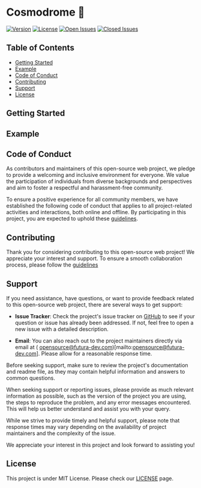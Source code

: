 # Cosmodrome 🚀

[![Version](https://img.shields.io/github/v/release/futura-dev/cosmodrome)](https://github.com/futura-dev/cosmodrome)
[![License](https://img.shields.io/github/license/futura-dev/cosmodrome)](https://github.com/futura-dev/cosmodrome/blob/main/LICENSE)
[![Open Issues](https://img.shields.io/github/issues/futura-dev/cosmodrome)](https://github.com/futura-dev/cosmodrome/issues?q=is%3Aissue+is%3Aopen)
[![Closed Issues](https://img.shields.io/github/issues-closed/futura-dev/cosmodrome)](https://github.com/futura-dev/cosmodrome/issues?q=is%3Aissue+is%3Aclosed)

## Table of Contents

- [Getting Started](#getting-started)
- [Example](#example)
- [Code of Conduct](#code-of-conduct)
- [Contributing](#contributing)
- [Support](#support)
- [License](#license)

## Getting Started

## Example

## Code of Conduct

As contributors and maintainers of this open-source web project, we pledge to provide a welcoming and inclusive
environment for everyone. We value the participation of individuals from diverse backgrounds and perspectives and aim to
foster a respectful and harassment-free community.

To ensure a positive experience for all community members, we have established the following code of conduct that
applies to all project-related activities and interactions, both online and offline. By participating in this project,
you are expected to uphold these [guidelines](https://github.com/futura-dev/cosmodrome/blob/main/CODE_OF_CONDUCT.md).

## Contributing

Thank you for considering contributing to this open-source web project! We appreciate your interest and support. To
ensure a smooth collaboration process, please follow
the [guidelines](https://github.com/futura-dev/cosmodrome/blob/main/CONTRIBUTING.md)

## Support

If you need assistance, have questions, or want to provide feedback related to this open-source web project, there are
several ways to get support:

- **Issue Tracker**: Check the project's issue tracker on [GitHub](https://github.com/futura-dev/cosmodrome/issues) to
  see if your question or issue has already been addressed. If not, feel free to open a new issue with a detailed
  description.

- **Email**: You can also reach out to the project maintainers directly via email at (
  opensource@futura-dev.com)[mailto:opensource@futura-dev.com]. Please allow for a reasonable response time.

Before seeking support, make sure to review the project's documentation and readme file, as they may contain helpful
information and answers to common questions.

When seeking support or reporting issues, please provide as much relevant information as possible, such as the version
of the project you are using, the steps to reproduce the problem, and any error messages encountered. This will help us
better understand and assist you with your query.

While we strive to provide timely and helpful support, please note that response times may vary depending on the
availability of project maintainers and the complexity of the issue.

We appreciate your interest in this project and look forward to assisting you!

## License

This project is under MIT License. Please check
our [LICENSE](https://github.com/futura-dev/cosmodrome/blob/main/LICENSE) page.
